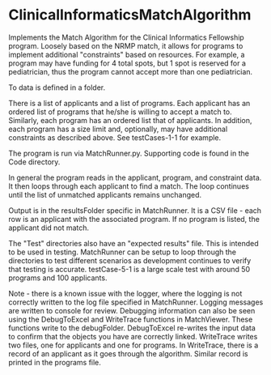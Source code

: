 # ClinicalInformaticsMatchAlgorithm
Implements the Match Algorithm for the Clinical Informatics Fellowship program.  Loosely based on the NRMP match, it allows for programs to implement additional "constraints" based on resources.  For example, a program may have funding for 4 total spots, but 1 spot is reserved for a pediatrician, thus the program cannot accept more than one pediatrician.

To data is defined in a folder.  

There is a list of applicants and a list of programs.  Each applicant has an ordered list of programs that he/she is willing to accept a match to.  Similarly, each program has an ordered list that of applicants.  In addition, each program has a size limit and, optionally, may have additional constraints as described above.  See testCases-1-1 for example.  

The program is run via MatchRunner.py.  Supporting code is found in the Code directory.  

In general the program reads in the applicant, program, and constraint data. It then loops through each applicant to find a match.  The loop continues until the list of unmatched applicants remains unchanged.

Output is in the resultsFolder specific in MatchRunner.  It is a CSV file - each row is an applicant with the associated program.  If no program is listed, the applicant did not match.

The "Test" directories also have an "expected results" file.  This is intended to be used in testing.  MatchRunner can be setup to loop through the directories to test different scenarios as development continues to verify that testing is accurate.  testCase-5-1 is a large scale test with around 50 programs and 100 applicants.

Note - there is a known issue with the logger, where the logging is not correctly written to the log file specified in MatchRunner.  Logging messages are written to console for review.  Debugging information can also be seen using the DebugToExcel and WriteTrace functions in MatchViewer.  These functions write to the debugFolder.  DebugToExcel re-writes the input data to confirm that the objects you have are correctly linked.  WriteTrace writes two files, one for applicants and one for programs.  In WriteTrace, there is a record of an applicant as it goes through the algorithm.  Similar record is printed in the programs file.
